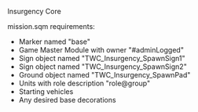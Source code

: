 Insurgency Core

mission.sqm requirements:
- Marker named "base"
- Game Master Module with owner "#adminLogged"
- Sign object named "TWC_Insurgency_SpawnSign1"
- Sign object named "TWC_Insurgency_SpawnSign2"
- Ground object named "TWC_Insurgency_SpawnPad"
- Units with role description "role@group"
- Starting vehicles
- Any desired base decorations